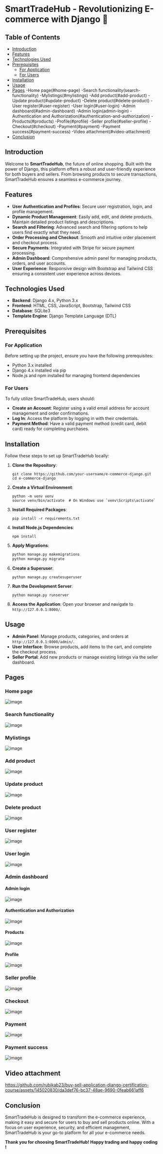 # SmartTradeHub - Revolutionizing E-commerce with Django 🛒

## Table of Contents
- [Introduction](#introduction)
- [Features](#features)
- [Technologies Used](#technologies-used)
- [Prerequisites](#prerequisites)
  - [For Application](#for-application)
  - [For Users](#for-users)
- [Installation](#installation)
- [Usage](#usage)
- [Pages](#pages)
  -Home page(#home-page)
  -Search functionality(search-functionality)
  -Mylistings(#mylistings)
  -Add product(#add-product)
  -Update product(#update-product)
  -Delete product(#delete-product)
  -User register(#user-register)
  -User login(#user-login)
  -Admin dashboard(#admin-dashboard)
    -Admin login(admin-login)
    -Authentication and Authorization(#authentication-and-authorization)
    -Products(#products)
    -Profile(#profile)
  -Seller profile(#seller-profile)
  -Checkout(#checkout)
  -Payment(#payment)
  -Payment success(#payment-success)
-Video attachment(#video-attachment)
- [Conclusion](#conclusion)

## Introduction
Welcome to **SmartTradeHub**, the future of online shopping. Built with the power of Django, this platform offers a robust and user-friendly experience for both buyers and sellers. From browsing products to secure transactions, SmartTradeHub ensures a seamless e-commerce journey.

## Features
- **User Authentication and Profiles**: Secure user registration, login, and profile management.
- **Dynamic Product Management**: Easily add, edit, and delete products. Maintain detailed product listings and descriptions.
- **Search and Filtering**: Advanced search and filtering options to help users find exactly what they need.
- **Order Processing and Checkout**: Smooth and intuitive order placement and checkout process.
- **Secure Payments**: Integrated with Stripe for secure payment processing.
- **Admin Dashboard**: Comprehensive admin panel for managing products, orders, and user accounts.
- **User Experience**: Responsive design with Bootstrap and Tailwind CSS ensuring a consistent user experience across devices.


## Technologies Used
- **Backend**: Django 4.x, Python 3.x
- **Frontend**: HTML, CSS, JavaScript, Bootstrap, Tailwind CSS
- **Database**: SQLite3
- **Template Engine**: Django Template Language (DTL)

## Prerequisites

### For Application
Before setting up the project, ensure you have the following prerequisites:
- Python 3.x installed
- Django 4.x installed via pip
- Node.js and npm installed for managing frontend dependencies

### For Users
To fully utilize SmartTradeHub, users should:
- **Create an Account**: Register using a valid email address for account management and order confirmations.
- **Log In**: Access the platform by logging in with their credentials.
- **Payment Method**: Have a valid payment method (credit card, debit card) ready for completing purchases.

## Installation
Follow these steps to set up SmartTradeHub locally:

1. **Clone the Repository**:
    ```
    git clone https://github.com/your-username/e-commerce-django.git
    cd e-commerce-django
    ```

2. **Create a Virtual Environment**:
    ```
    python -m venv venv
    source venv/bin/activate  # On Windows use `venv\Scripts\activate`
    ```

3. **Install Required Packages**:
    ```
    pip install -r requirements.txt
    ```

4. **Install Node.js Dependencies**:
    ```
    npm install
    ```

5. **Apply Migrations**:
    ```bash
    python manage.py makemigrations
    python manage.py migrate
    ```

6. **Create a Superuser**:
    ```
    python manage.py createsuperuser
    ```

7. **Run the Development Server**:
    ```
    python manage.py runserver
    ```

8. **Access the Application**: Open your browser and navigate to `http://127.0.0.1:8000/`.

## Usage
- **Admin Panel**: Manage products, categories, and orders at `http://127.0.0.1:8000/admin/`.
- **User Interface**: Browse products, add items to the cart, and complete the checkout process.
- **Seller Portal**: Add new products or manage existing listings via the seller dashboard.

## Pages

### Home page
![image](https://github.com/rubikab23/buy-sell-application-django-certification-course/assets/145020830/ebfb42da-a660-4418-8bb2-7385ec471ad7)

### Search functionality
![image](https://github.com/rubikab23/buy-sell-application-django-certification-course/assets/145020830/d2889426-534d-4ed3-9d04-11ae31e9c5e1)

### Mylistings
![image](https://github.com/rubikab23/buy-sell-application-django-certification-course/assets/145020830/232bcc0d-527a-4986-bfd4-81a28d512f44)


### Add product
![image](https://github.com/rubikab23/buy-sell-application-django-certification-course/assets/145020830/d4847083-e599-4c18-a458-650976ef9901)

### Update product
![image](https://github.com/rubikab23/buy-sell-application-django-certification-course/assets/145020830/70ab5272-bc23-4a61-a099-18833027ee18)

### Delete product
![image](https://github.com/rubikab23/buy-sell-application-django-certification-course/assets/145020830/dbca1659-dd06-48f5-b1d6-206261cc85a1)

### User register
![image](https://github.com/rubikab23/buy-sell-application-django-certification-course/assets/145020830/d30ff426-3fb6-4b27-99a5-4e7c19b7af19)

### User login
![image](https://github.com/rubikab23/buy-sell-application-django-certification-course/assets/145020830/e4d8317f-1352-41de-8b48-46128498030a)

### Admin dashboard

#### Admin login
![image](https://github.com/rubikab23/buy-sell-application-django-certification-course/assets/145020830/1440db00-bdff-4771-9dfe-4caadb141ef7)

#### Authentication and Authorization
![image](https://github.com/rubikab23/buy-sell-application-django-certification-course/assets/145020830/3e94d844-6534-4f79-8831-c5aefd1e8208)


#### Products
![image](https://github.com/rubikab23/buy-sell-application-django-certification-course/assets/145020830/2f32159d-1b52-4089-ab1a-8c48ac1e616b)

#### Profile
![image](https://github.com/rubikab23/buy-sell-application-django-certification-course/assets/145020830/c96b7d65-4198-4672-a919-bbd53785d1ac)

### Seller profile
![image](https://github.com/rubikab23/buy-sell-application-django-certification-course/assets/145020830/8f020384-8edb-4389-9144-e8f34a0cae39)

### Checkout
![image](https://github.com/rubikab23/buy-sell-application-django-certification-course/assets/145020830/36e6acb7-81d0-428a-a94a-780ded9897fb)

### Payment
![image](https://github.com/rubikab23/buy-sell-application-django-certification-course/assets/145020830/a3234cf6-ffc0-41ed-8814-64293d660425)

### Payment success
![image](https://github.com/rubikab23/buy-sell-application-django-certification-course/assets/145020830/886405de-3265-4b3d-83e5-496116641dcc)


## Video attachment
https://github.com/rubikab23/buy-sell-application-django-certification-course/assets/145020830/da3def76-bc37-48ae-9690-0feab661aff6


## Conclusion
SmartTradeHub is designed to transform the e-commerce experience, making it easy and secure for users to buy and sell products online. With a focus on user experience, security, and efficient management, SmartTradeHub is your go-to platform for all your e-commerce needs. 


**Thank you for choosing SmartTradeHub! Happy trading and happy coding !**

